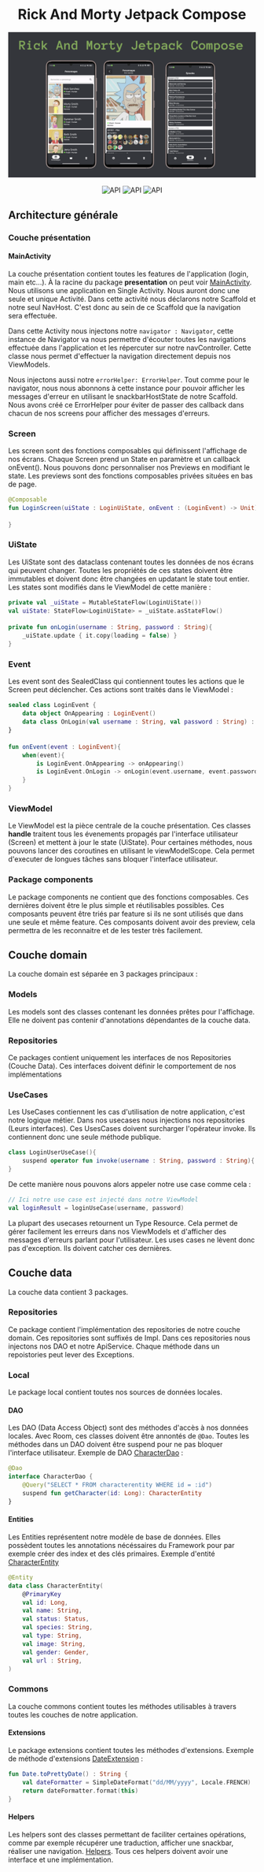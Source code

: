 
<h1 align="center">Rick And Morty Jetpack Compose</h1>


<p align="center">
<img src="Documentation/Images/Resume.png"/>
</p>

<p align="center">
  <img alt="API" src="https://img.shields.io/badge/language-kotlin-purple"/>
    <img alt="API" src="https://img.shields.io/badge/UI%20framework-Jetpack%20Compose-blue"/> 
       <img alt="API" src="https://img.shields.io/badge/plateform-Android-green"/> 
</p>

## Architecture générale

### Couche présentation

#### MainActivity

La couche présentation contient toutes les features de l'application (login, main etc...). À la racine du package **presentation** on peut voir [MainActivity](./app/src/main/java/fr/thomasbernard03/rickandmorty/presentation/MainActivity.kt). Nous utilisons une application en Single Activity. Nous auront donc une seule et unique Activité. Dans cette activité nous déclarons notre Scaffold et notre seul NavHost. C'est donc au sein de ce Scaffold que la navigation sera effectuée.

Dans cette Activity nous injectons notre `navigator : Navigator`, cette instance de Navigator va nous permettre d'écouter toutes les navigations effectuée dans l'application et les répercuter sur notre navController. Cette classe nous permet d'effectuer la navigation directement depuis nos ViewModels.

Nous injectons aussi notre `errorHelper: ErrorHelper`. Tout comme pour le navigator, nous nous abonnons à cette instance pour pouvoir afficher les messages d'erreur en utilisant le snackbarHostState de notre Scaffold. Nous avons créé ce ErrorHelper pour éviter de passer des callback dans chacun de nos screens pour afficher des messages d'erreurs.


### Screen

Les screen sont des fonctions composables qui définissent l'affichage de nos écrans. Chaque Screen prend un State en paramètre et un callback onEvent(). Nous pouvons donc personnaliser nos Previews en modifiant le state. Les previews sont des fonctions composables privées situées en bas de page.

```kotlin
@Composable
fun LoginScreen(uiState : LoginUiState, onEvent : (LoginEvent) -> Unit){

}
```

### UiState

Les UiState sont des dataclass contenant toutes les données de nos écrans qui peuvent changer. Toutes les propriétés de ces states doivent être immutables et doivent donc être changées en updatant le state tout entier. Les states sont modifiés dans le ViewModel de cette manière :

```kotlin
private val _uiState = MutableStateFlow(LoginUiState())
val uiState: StateFlow<LoginUiState> = _uiState.asStateFlow()

private fun onLogin(username : String, password : String){
    _uiState.update { it.copy(loading = false) }
}
```

### Event

Les event sont des SealedClass qui contiennent toutes les actions que le Screen peut déclencher. Ces actions sont traités dans le ViewModel :

```kotlin
sealed class LoginEvent {
    data object OnAppearing : LoginEvent()
    data class OnLogin(val username : String, val password : String) : LoginEvent()
}

fun onEvent(event : LoginEvent){
    when(event){
        is LoginEvent.OnAppearing -> onAppearing()
        is LoginEvent.OnLogin -> onLogin(event.username, event.password)
    }
}
```

### ViewModel

Le ViewModel est la pièce centrale de la couche présentation. Ces classes **handle** traitent tous les évenements propagés par l'interface utilisateur (Screen) et mettent à jour le state (UiState). Pour certaines méthodes, nous pouvons lancer des coroutines en utilisant le viewModelScope. Cela permet d'executer de longues tâches sans bloquer l'interface utilisateur.


### Package components

Le package components ne contient que des fonctions composables. Ces dernières doivent être le plus simple et réutilisables possibles. Ces composants peuvent être triés par feature si ils ne sont utilisés que dans une seule et même feature. Ces composants doivent avoir des preview, cela permettra de les reconnaitre et de les tester très facilement.

## Couche domain

La couche domain est séparée en 3 packages principaux :


### Models

Les models sont des classes contenant les données prêtes pour l'affichage. Elle ne doivent pas contenir d'annotations dépendantes de la couche data. 


### Repositories

Ce packages contient uniquement les interfaces de nos Repositories (Couche Data). Ces interfaces doivent définir le comportement de nos implémentations


### UseCases

Les UseCases contiennent les cas d'utilisation de notre application, c'est notre logique métier. Dans nos usecases nous injections nos repositories (Leurs interfaces). Ces UsesCases doivent surcharger l'opérateur invoke. Ils contiennent donc une seule méthode publique.

```kotlin
class LoginUserUseCase(){
    suspend operator fun invoke(username : String, password : String){ }
}
```

De cette manière nous pouvons alors appeler notre use case comme cela :

```kotlin
// Ici notre use case est injecté dans notre ViewModel
val loginResult = loginUseCase(username, password)
```

La plupart des usecases retournent un Type Resource. Cela permet de gérer facilement les erreurs dans nos ViewModels et d'afficher des messages d'erreurs parlant pour l'utilisateur. Les uses cases ne lèvent donc pas d'exception. Ils doivent catcher ces dernières.


## Couche data

La couche data contient 3 packages. 

### Repositories

Ce package contient l'implémentation des repositories de notre couche domain. Ces repositories sont suffixés de Impl. Dans ces repositories nous injectons nos DAO et notre ApiService. Chaque méthode dans un repoistories peut lever des Exceptions.

### Local

Le package local contient toutes nos sources de données locales. 

#### DAO

Les DAO (Data Access Object) sont des méthodes d'accès à nos données locales. Avec Room, ces classes doivent être annontés de `@Dao`. Toutes les méthodes dans un DAO doivent être suspend pour ne pas bloquer l'interface utilisateur. Exemple de DAO [CharacterDao](./app/src/main/java/fr/thomasbernard03/rickandmorty/data/local/dao/CharacterDao.kt) :
```kotlin
@Dao
interface CharacterDao {
    @Query("SELECT * FROM characterentity WHERE id = :id")
    suspend fun getCharacter(id: Long): CharacterEntity
}
```

#### Entities

Les Entities représentent notre modèle de base de données. Elles possèdent toutes les annotations nécéssaires du Framework pour par exemple créer des index et des clés primaires. Exemple d'entité [CharacterEntity](./app/src/main/java/fr/thomasbernard03/rickandmorty/data/local/entities/CharacterEntity.kt)

```kotlin
@Entity
data class CharacterEntity(
    @PrimaryKey
    val id: Long,
    val name: String,
    val status: Status,
    val species: String,
    val type: String,
    val image: String,
    val gender: Gender,
    val url : String,
)
```

### Commons

La couche commons contient toutes les méthodes utilisables à travers toutes les couches de notre application.

#### Extensions

Le package extensions contient toutes les méthodes d'extensions. Exemple de méthode d'extensions [DateExtension](./app/src/main/java/fr/thomasbernard03/rickandmorty/commons/extensions/DateExtensions.kt) : 
```kotlin
fun Date.toPrettyDate() : String {
    val dateFormatter = SimpleDateFormat("dd/MM/yyyy", Locale.FRENCH)
    return dateFormatter.format(this)
}
```

#### Helpers

Les helpers sont des classes permettant de faciliter certaines opérations, comme par exemple récupérer une traduction, afficher une snackbar, réaliser une navigation. [Helpers](./app/src/main/java/fr/thomasbernard03/rickandmorty/commons/helpers/). Tous ces helpers doivent avoir une interface et une implémentation.